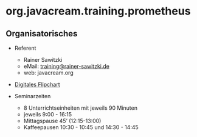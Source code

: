 # org.javacream.training.prometheus

## Organisatorisches

* Referent
  * Rainer Sawitzki
  * eMail: training@rainer-sawitzki.de
  * web: javacream.org

* [Digitales Flipchart](https://docs.google.com/presentation/d/1wZ-Bd9sVtSENbil5AbG_Ug5I9pa9c1aevcH0brBw6LE/edit?usp=sharing)

* Seminarzeiten
  * 8 Unterrichtseinheiten mit jeweils 90 Minuten
  * jeweils 9:00 - 16:15
  * Mittagspause 45’ (12:15-13:00)
  * Kaffeepausen 10:30 - 10:45 und 14:30 - 14:45

  
